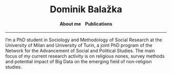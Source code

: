 <h1 align="center">Dominik Balažka</h1>
<h4 align="center">About me &nbsp;&nbsp; Publications</h4>
<hr>

I’m a PhD student in Sociology and Methodology of Social Research at the University of Milan and University of Turin, a joint PhD program of the Network for the Advancement of Social and Political Studies. The main focus of my current research activity is on religious nones, survey methods and potential impact of Big Data on the emerging field of non-religion studies. 
